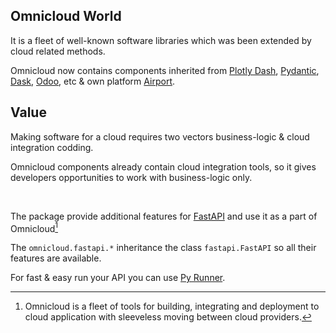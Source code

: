 
## Omnicloud World

It is a fleet of well-known software libraries which was been extended by cloud related methods.

Omnicloud now contains components inherited from [Plotly Dash](https://dash.plotly.com), [Pydantic](https://docs.pydantic.dev/), [Dask](https://dask.org), [Odoo](https://odoo.com), etc & own platform [Airport](https://omnicloud.world/airport).


## Value

Making software for a cloud requires two vectors business-logic & cloud integration codding.

Omnicloud components already contain cloud integration tools, so it gives developers opportunities to work with business-logic only.

<br/>


The package provide additional features for [FastAPI](https://fastapi.tiangolo.com/) and use it as a part of Omnicloud[^1]


The `omnicloud.fastapi.*` inheritance the class `fastapi.FastAPI` so all their features are available.

For fast & easy run your API you can use [Py Runner](https://omnicloud.world/runner-py/).


[^1]: Omnicloud is a fleet of tools for building, integrating and deployment to cloud application with sleeveless moving between cloud providers.
